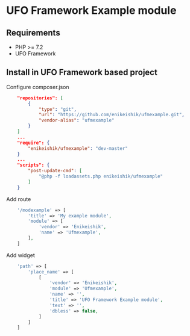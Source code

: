 # UFO Framework Example module

## Requirements
* PHP >= 7.2
* UFO Framework

## Install in UFO Framework based project
Configure composer.json
```json
    "repositories": [
        {
            "type": "git",
            "url": "https://github.com/enikeishik/ufmexample.git",
            "vendor-alias": "ufmexample"
        }
    ]
    ...
    "require": {
        "enikeishik/ufmexample": "dev-master"
    }
    ...
    "scripts": {
        "post-update-cmd": [
            "@php -f loadassets.php enikeishik/ufmexample"
        ]
    }    
```

Add route
```php
    '/modexample' => [
        'title' => 'My example module', 
        'module' => [
            'vendor' => 'Enikeishik', 
            'name' => 'Ufmexample', 
        ], 
    ]
```

Add widget
```php
    'path' => [
        'place_name' => [
            [
                'vendor' => 'Enikeishik', 
                'module' => 'Ufmexample', 
                'name' => '', 
                'title' => 'UFO Framework Example module', 
                'text' => '', 
                'dbless' => false, 
            ]
        ]
    ]
```
